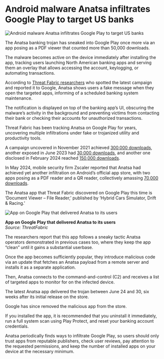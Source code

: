 # Android malware Anatsa infiltrates Google Play to target US banks

![Android malware Anatsa infiltrates Google Play to target US banks](https://www.bleepstatic.com/content/hl-images/2025/04/18/android-card.jpg)

The Anatsa banking trojan has sneaked into Google Play once more via an app posing as a PDF viewer that counted more than 50,000 downloads.

The malware becomes active on the device immediately after installing the app, tracking users launching North American banking apps and serving them an overlay that allows accessing the account, keylogging, or automating transactions.

According to [Threat Fabric researchers](https://www.threatfabric.com/blogs/anatsa-targets-north-america-uses-proven-mobile-campaign-process) who spotted the latest campaign and reported it to Google, Anatsa shows users a fake message when they open the targeted apps, informing of a scheduled banking system maintenance.

The notification is displayed on top of the banking app’s UI, obscuring the malware’s activity in the background and preventing victims from contacting their bank or checking their accounts for unauthorized transactions.

Threat Fabric has been tracking Anatsa on Google Play for years, uncovering multiple infiltrations under fake or trojanized utility and productivity tools.

A campaign uncovered in November 2021 achieved [300,000 downloads](https://www.bleepingcomputer.com/news/security/android-banking-malware-infects-300-000-google-play-users/), another exposed in June 2023 had [30,000 downloads](https://www.bleepingcomputer.com/news/security/anatsa-android-trojan-now-steals-banking-info-from-users-in-us-uk/), and another one disclosed in February 2024 reached [150,000 downloads](https://www.bleepingcomputer.com/news/security/anatsa-android-malware-downloaded-150-000-times-via-google-play/).

In May 2024, mobile security firm Zscaler reported that Anatsa had achieved yet another infiltration on Android’s official app store, with two apps posing as a PDF reader and a QR reader, collectively amassing [70,000 downloads](https://www.bleepingcomputer.com/news/security/over-90-malicious-android-apps-with-55m-installs-found-on-google-play/).

The Anatsa app that Threat Fabric discovered on Google Play this time is ‘Document Viewer – File Reader,’ published by ‘Hybrid Cars Simulator, Drift & Racing.’

![App on Google Play that delivered Anatsa to its users](https://www.bleepstatic.com/images/news/u/1220909/2025/July/anatsa-app.jpg)

**App on Google Play that delivered Anatsa to its users**  
_Source: ThreatFabric_

The researchers report that this app follows a sneaky tactic Anatsa operators demonstrated in previous cases too, where they keep the app “clean” until it gains a substantial userbase.

Once the app becomes sufficiently popular, they introduce malicious code via an update that fetches an Anatsa payload from a remote server and installs it as a separate application.

Then, Anatsa connects to the command-and-control (C2) and receives a list of targeted apps to monitor for on the infected device.

The latest Anatsa app delivered the trojan between June 24 and 30, six weeks after its initial release on the store.

Google has since removed the malicious app from the store.

If you installed the app, it is recommended that you uninstall it immediately, run a full system scan using Play Protect, and reset your banking account credentials.

Anatsa periodically finds ways to infiltrate Google Play, so users should only trust apps from reputable publishers, check user reviews, pay attention to the requested permissions, and keep the number of installed apps on your device at the necessary minimum.